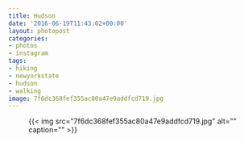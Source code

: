 ```yaml
---
title: Hudson
date: '2016-06-19T11:43:02+00:00'
layout: photopost
categories:
- photos
- instagram
tags:
- hiking
- newyorkstate
- hudson
- walking
image: 7f6dc368fef355ac80a47e9addfcd719.jpg
---
```


<figure class="photo photo--square">
  {{< img src="7f6dc368fef355ac80a47e9addfcd719.jpg" alt="" caption="" >}}

</figure>





